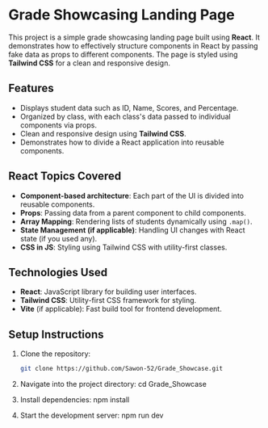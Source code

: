 # Grade Showcasing Landing Page

This project is a simple grade showcasing landing page built using **React**. It demonstrates how to effectively structure components in React by passing fake data as props to different components. The page is styled using **Tailwind CSS** for a clean and responsive design.

## Features

- Displays student data such as ID, Name, Scores, and Percentage.
- Organized by class, with each class's data passed to individual components via props.
- Clean and responsive design using **Tailwind CSS**.
- Demonstrates how to divide a React application into reusable components.

## React Topics Covered

- **Component-based architecture**: Each part of the UI is divided into reusable components.
- **Props**: Passing data from a parent component to child components.
- **Array Mapping**: Rendering lists of students dynamically using `.map()`.
- **State Management (if applicable)**: Handling UI changes with React state (if you used any).
- **CSS in JS**: Styling using Tailwind CSS with utility-first classes.

## Technologies Used

- **React**: JavaScript library for building user interfaces.
- **Tailwind CSS**: Utility-first CSS framework for styling.
- **Vite** (if applicable): Fast build tool for frontend development.

## Setup Instructions

1. Clone the repository:
   ```bash
   git clone https://github.com/Sawon-52/Grade_Showcase.git

2. Navigate into the project directory:
   cd Grade_Showcase
   
3. Install dependencies: 
   npm install 

4. Start the development server:
   npm run dev
